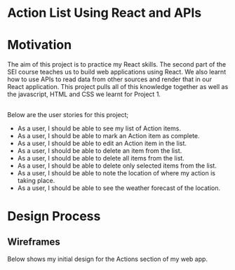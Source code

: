 # Action List Using React and APIs

# Motivation

The aim of this project is to practice my React skills. The second part of the SEI course teaches us to build web applications using React. We also learnt how to use APIs to read data from other sources and render that in our React application. This project pulls all of this knowledge together as well as the javascript, HTML and CSS we learnt for Project 1.

##

Below are the user stories for this project;

* As a user, I should be able to see my list of Action items.
* As a user, I should be able to mark an Action item as complete.
* As a user, I should be able to edit an Action item in the list.
* As a user, I should be able to delete an item from the list.
* As a user, I should be able to delete all items from the list.
* As a user, I should be able to delete only selected items from the list.
* As a user, I should be able to note the location of where my action is taking place.
* As a user, I should be able to see the weather forecast of the location.

# Design Process

## Wireframes

Below shows my initial design for the Actions section of my web app.



